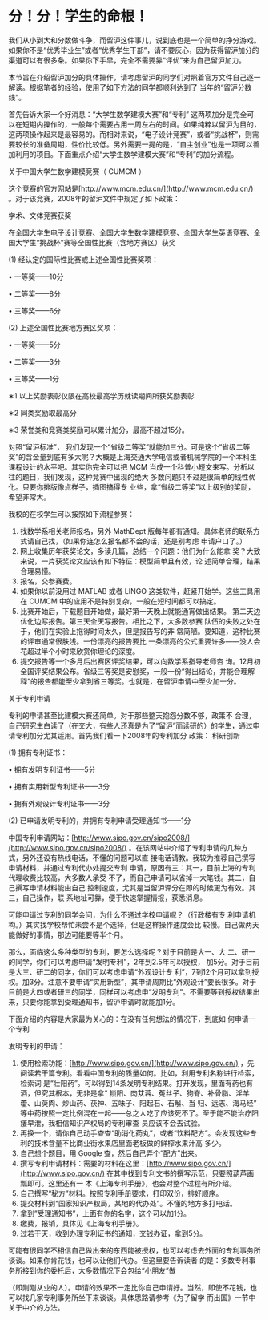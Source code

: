 # 分！分！学生的命根！

我们从小到大和分数做斗争，而留沪这件事儿，说到底也是一个简单的挣分游戏。如果你不是“优秀毕业生”或者“优秀学生干部”，请不要灰心，因为获得留沪加分的渠道可以有很多条。如果你下手早，完全不需要靠“评优”来为自己留沪加力。

本节旨在介绍留沪加分的具体操作，请考虑留沪的同学们对照着官方文件自己逐一解读。根据笔者的经验，使用了如下方法的同学都顺利达到了 当年的“留沪分数线”。

首先告诉大家一个好消息：“大学生数学建模大赛”和“专利” 这两项加分是完全可以在短期内操作的，一般每个需要占用一周左右的时间。如果纯粹以留沪为目的，这两项操作起来是最容易的。而相对来说，“电子设计竞赛”，或者“挑战杯”，则需要较长的准备周期，性价比较低。另外需要一提的是，“自主创业”也是一项可以善加利用的项目。下面重点介绍“大学生数学建模大赛”和“专利”的加分流程。

关于中国大学生数学建模竞赛（ CUMCM ）

这个竞赛的官方网站是[http://www.mcm.edu.cn/](http://www.mcm.edu.cn/) 。对于该竞赛，2008年的留沪文件中规定了如下政策：

学术、文体竞赛获奖

在全国大学生电子设计竞赛、全国大学生数学建模竞赛、全国大学生英语竞赛、全国大学生“挑战杯”赛等全国性比赛（含地方赛区）获奖

\(1\) 经认定的国际性比赛或上述全国性比赛奖项：

• 一等奖——10分

• 二等奖——8分

• 三等奖——6分

\(2\) 上述全国性比赛地方赛区奖项：

• 一等奖——5分

• 二等奖——3分

• 三等奖——1分

∗1 以上奖励表彰仅限在高校最高学历就读期间所获奖励表彰

∗2 同类奖励取最高分

∗3 荣誉类和竞赛类奖励可以累计加分，最高不超过15分。

对照“留沪标准”， 我们发现一个“省级二等奖”就能加三分。可是这个“省级二等奖”的含金量到底有多大呢？大概是上海交通大学电信或者机械学院的一个本科生课程设计的水平吧。其实你完全可以把 MCM 当成一个科普小短文来写。分析以往的题目，我们发现，这种竞赛中出现的绝大 多数问题只不过是很简单的线性优化。只要你排版像点样子，插图搞得专 业些，拿“省级二等奖”以上级别的奖励，希望非常大。

我校的在校学生可以按照如下流程参赛：

1. 找数学系相关老师报名，另外 MathDept 版每年都有通知。具体老师的联系方式请自己找，（如果你连怎么报名都不会的话，还是别考虑 申请户口了。）
2. 网上收集历年获奖论文，多读几篇，总结一个问题：他们为什么能拿 奖？大致来说，一片获奖论文应该有如下特征：模型简单且有效，论 述简单合理，结果合理易懂。
3. 报名，交参赛费。
4. 如果你以前没用过 MATLAB 或者 LINGO 这类软件，赶紧开始学。这些工具用在 CUMCM 中的应用不是特别复杂，一般在短时间都可以搞定。
5. 比赛开始后，下载题目开始做，最好第一天晚上就能通宵做出结果。 第二天边优化边写报告。第三天全天写报告。相比之下，大多数参赛 队伍的失败之处在于，他们在实验上拖得时间太久，但是报告写的非 常简陋。要知道，这种比赛的评审通常很肤浅。一份漂亮的报告要比 一条漂亮的公式重要许多——没人会花超过半个小时来欣赏你理论的深度。
6. 提交报告等一个多月后出赛区评奖结果，可以向数学系指导老师咨 询。12月初全国评奖结果公布。省级三等奖是安慰奖，一般一份“得出结论，并能合理解释”的报告都能至少拿到省三等奖。也就是，在留沪申请中至少加一分。

关于专利申请

专利的申请甚至比建模大赛还简单。对于那些整天抱怨分数不够，政策不 合理，自己研究生白读了（在交大，有些人还真是为了“留沪”而读研的）的学生，通过申请专利加分尤其适用。首先我们看一下2008年的专利加分 政策： 科研创新

\(1\) 拥有专利证书：

• 拥有发明专利证书——5分

• 拥有实用新型专利证书——3分

• 拥有外观设计专利证书——3分

\(2\) 已申请发明专利的，并拥有专利申请受理通知书——1分

中国专利申请网站：[http://www.sipo.gov.cn/sipo2008/](http://www.sipo.gov.cn/sipo2008/) 。在该网站中介绍了专利申请的几种方式，另外还设有热线电话，不懂的问题可以直 接电话请教。我较为推荐自己撰写申请材料，并通过专利代办处提交专利 申请，原因有三：其一，目前上海的专利代理收费比较高，大多数人承受 不了，而自己申请可以省掉一大笔钱。其二，自己撰写申请材料能由自己 控制速度，尤其是当留沪评分在即的时候更为有效。其三，自己操作，联 系地址可靠，便于快速掌握情报，获悉消息。

可能申请过专利的同学会问，为什么不通过学校申请呢？（行政楼有专 利申请机构。）其实找学校帮忙未尝不是个选择，但是这样操作速度会比 较慢。自己做两天能做好的事情，那边可能要等半个月。

那么，面临这么多种类型的专利，要怎么选择呢？对于目前是大一、大 二、研一的同学，你们可以考虑申请“发明专利”，2年到2.5年可以授权， 加5分。对于目前是大三、研二的同学，你们可以考虑申请“外观设计专 利”，7到12个月可以拿到授权。加3分。注意不要申请“实用新型”，其申请周期比“外观设计”要长很多。对于目前是大四或者研三的同学，同样可以考虑申“发明专利”。不需要等到授权结果出来，只要你能拿到受理通知书，留沪申请时就能加1分。

下面介绍的内容是大家最为关心的：在没有任何想法的情况下，到底如 何申请一个专利

发明专利的申请：

1. 使用检索功能：[http://www.sipo.gov.cn/](http://www.sipo.gov.cn/) ，先阅读若干篇专利。看看中国专利的质量如何。比如，利用专利名称进行检索，检索词 是“壮阳药”。可以得到14条发明专利结果。打开发现，里面有药也有酒，但究其根本，无非是拿“ 锁阳、肉苁蓉、菟丝子、狗脊、补骨脂、淫羊藿、山萸肉、炒山药、茯神、五味子、阳起石、石斛、当 归、远志、海马经” 等中药按照一定比例混在一起——总之人吃了应该死不了。至于能不能治疗阳痿早泄，我相信知识产权局的专利审查 员应该不会去试验。
2. 再换一个，请你自己动手查查“助消化药丸”，或者“饮料配方”。会发现这些专利的技术含量不比商业街水果店里面老板做的鲜榨水果汁高 多少。
3. 自己想个题目，用 Google 查，然后自己弄个“配方”出来。
4. 撰写专利申请材料：需要的材料在这里：[http://www.sipo.gov.cn/](http://www.sipo.gov.cn/) 在其中找到专利文书的撰写示范，只要照葫芦画瓢即可。这里还有一 本《上海专利手册》，也会对整个过程有所介绍。
5. 自己撰写“秘方”材料。按照专利手册要求，打印双份，排好顺序。
6. 提交材料到“国家知识产权局，某地的代办处”。不懂的地方多打电话。
7. 拿到”受理通知书”，上面有你的名字，这个可以加1分。
8. 缴费，报销，具体见《上海专利手册》。
9. 过若干天，收到办理专利证书的通知，交钱办证，拿到5分。

可能有很同学不相信自己做出来的东西能被授权，也可以考虑去外面的专利事务所谈谈。如果你肯花钱，也可以让他们代办。但这里要告诉读者 的是：多数专利事务所接到你的委托后，大多数情况下会包给“小朋友”做

（即刚刚从业的人）。申请的效果不一定比你自己申请好。当然，即使不花钱，也可以找几家专利事务所坐下来谈谈。具体思路请参考《为了留学 而出国》一节中关于中介的方法。

